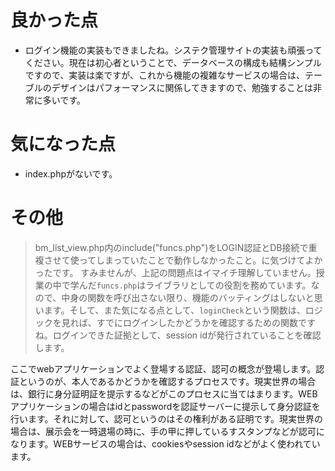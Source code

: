 # 良かった点
- ログイン機能の実装もできましたね。システク管理サイトの実装も頑張ってください。現在は初心者ということで、データベースの構成も結構シンプルですので、実装は楽ですが、これから機能の複雑なサービスの場合は、テーブルのデザインはパフォーマンスに関係してきますので、勉強することは非常に多いです。

# 気になった点
- index.phpがないです。

# その他
> bm_list_view.php内のinclude("funcs.php")をLOGIN認証とDB接続で重複させて使ってしまっていたことで動作しなかったこと。に気づけてよかったです。
すみませんが、上記の問題点はイマイチ理解していません。授業の中で学んだ`funcs.php`はライブラリとしての役割を務めています。なので、中身の関数を呼び出さない限り、機能のバッティングはしないと思います。そして、また気になる点として、`loginCheck`という関数は、ロジックを見れば、すでにログインしたかどうかを確認するための関数ですね。ログインできた証拠として、session idが発行されていることを確認します。

ここでwebアプリケーションでよく登場する認証、認可の概念が登場します。認証というのが、本人であるかどうかを確認するプロセスです。現実世界の場合は、銀行に身分証明証を提示するなどがこのプロセスに当てはまります。WEBアプリケーションの場合はidとpasswordを認証サーバーに提示して身分認証を行います。それに対して、認可というのはその権利がある証明です。現実世界の場合は、展示会を一時退場の時に、手の甲に押しているすスタンプなどが認可になります。WEBサービスの場合は、cookiesやsession idなどがよく使われています。
